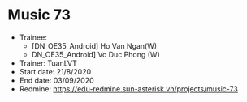 # Music 73
+ Trainee:
   + [DN_OE35_Android] Ho Van Ngan(W)
   + DN_OE35_Android] Vo Duc Phong (W)
+ Trainer: TuanLVT
+ Start date: 21/8/2020
+ End date: 03/09/2020
+ Redmine: https://edu-redmine.sun-asterisk.vn/projects/music-73
